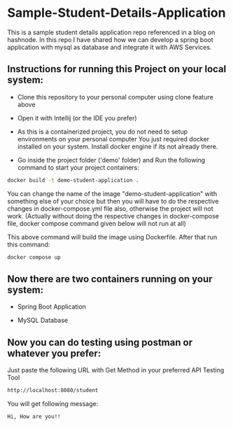 # Sample-Student-Details-Application
This is a sample student details application repo referenced in a blog on hashnode. In this repo I have shared how we can develop a spring boot application with mysql as database and integrate it with AWS Services.

## Instructions for running this Project on your local system:

* Clone this repository to your personal computer using clone feature above

* Open it with Intellij (or the IDE you prefer)

* As this is a containerized project, you do not need to setup environments on your personal computer
You just required docker installed on your system. Install docker engine if its not already there.

* Go inside the project folder ('demo' folder) and Run the following command to start your project containers:

```bash
docker build -t demo-student-application .
```
You can change the name of the image "demo-student-application" with something else of your choice but then you will have to do the respective changes in docker-compose.yml file also, otherwise the project will not work. (Actually without doing the respective changes in docker-compose file, docker compose command given below will not run at all)

This above command will build the image using Dockerfile.
After that run this command:

```bash
docker compose up
```
## Now there are two containers running on your system:
- Spring Boot Application

- MySQL Database

## Now you can do testing using postman or whatever you prefer:
Just paste the following URL with Get Method in your preferred API Testing Tool

```bash
http://localhost:8080/student
```
You will get following message:

```bash
Hi, How are you!!
```


